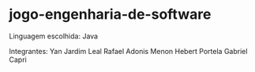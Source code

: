# jogo-engenharia-de-software
Linguagem escolhida: Java

Integrantes:
Yan Jardim Leal
Rafael Adonis Menon
Hebert Portela
Gabriel Capri
